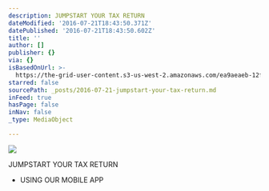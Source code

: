 ```yaml
---
description: JUMPSTART YOUR TAX RETURN
dateModified: '2016-07-21T18:43:50.371Z'
datePublished: '2016-07-21T18:43:50.602Z'
title: ''
author: []
publisher: {}
via: {}
isBasedOnUrl: >-
  https://the-grid-user-content.s3-us-west-2.amazonaws.com/ea9aeaeb-12fa-483a-b6ab-c9e0c644e58c.jpg
starred: false
sourcePath: _posts/2016-07-21-jumpstart-your-tax-return.md
inFeed: true
hasPage: false
inNav: false
_type: MediaObject

---
```

![](https://the-grid-user-content.s3-us-west-2.amazonaws.com/ea9aeaeb-12fa-483a-b6ab-c9e0c644e58c.jpg)

JUMPSTART YOUR TAX RETURN

* USING OUR MOBILE APP